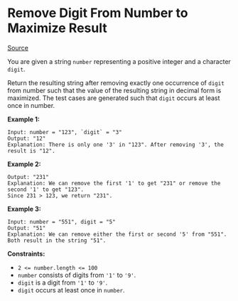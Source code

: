 # Remove Digit From Number to Maximize Result
[Source](https://leetcode.com/problems/remove-digit-from-number-to-maximize-result/description/)

You are given a string `number` representing a positive integer and a character `digit`.

Return the resulting string after removing exactly one occurrence of `digit` from number such that the value of the resulting string in decimal form is maximized. The test cases are generated such that `digit` occurs at least once in number.

**Example 1:**

```
Input: number = "123", `digit` = "3"
Output: "12"
Explanation: There is only one '3' in "123". After removing '3', the result is "12".
```

**Example 2:**

```Input: number = "1231", digit = "1"
Output: "231"
Explanation: We can remove the first '1' to get "231" or remove the second '1' to get "123".
Since 231 > 123, we return "231".
```

**Example 3:**

```
Input: number = "551", digit = "5"
Output: "51"
Explanation: We can remove either the first or second '5' from "551".
Both result in the string "51".
```

**Constraints:**

* `2 <= number.length <= 100`
* `number` consists of digits from `'1'` to `'9'`.
* `digit` is a digit from `'1'` to `'9'`.
* `digit` occurs at least once in `number`.

